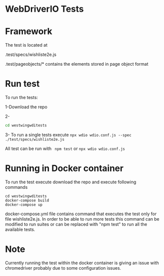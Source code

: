 # WebDriverIO Tests

# Framework
The test is located at

.test/specs/wishliste2e.js 

.test/pageobjects/* contains the elements stored in page object format

# Run test
To run the tests:

1-Download the repo

2-
```cmd
cd westwingwditests
```
3- To run a single tests execute
```npx wdio wdio.conf.js --spec ./test/specs/wishliste2e.js```

All test can be run with
``` npm test```
or ```npx wdio wdio.conf.js```

# Running in Docker container
To run the test execute download the repo and execute following commands


```docker
cd westwingwditests
docker-compose build
docker-compose up
```

docker-compose.yml file contains command that executes the test only for file wishliste2e.js.
In order to be able to run more tests this command can be modified to run suites or can be replaced with "npm test" to run all the available tests.

# Note
Currently running the test within the docker container is giving an issue with chromedriver probably due to some configuration issues.

